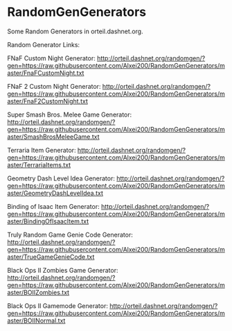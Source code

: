 # RandomGenGenerators
Some Random Generators in orteil.dashnet.org.

Random Generator Links:

FNaF Custom Night Generator:
http://orteil.dashnet.org/randomgen/?gen=https://raw.githubusercontent.com/Alxei200/RandomGenGenerators/master/FnaFCustomNight.txt

FNaF 2 Custom Night Generator:
http://orteil.dashnet.org/randomgen/?gen=https://raw.githubusercontent.com/Alxei200/RandomGenGenerators/master/FnaF2CustomNight.txt

Super Smash Bros. Melee Game Generator:
http://orteil.dashnet.org/randomgen/?gen=https://raw.githubusercontent.com/Alxei200/RandomGenGenerators/master/SmashBrosMeleeGame.txt

Terraria Item Generator:
http://orteil.dashnet.org/randomgen/?gen=https://raw.githubusercontent.com/Alxei200/RandomGenGenerators/master/TerrariaItems.txt

Geometry Dash Level Idea Generator:
http://orteil.dashnet.org/randomgen/?gen=https://raw.githubusercontent.com/Alxei200/RandomGenGenerators/master/GeometryDashLevelIdea.txt

Binding of Isaac Item Generator:
http://orteil.dashnet.org/randomgen/?gen=https://raw.githubusercontent.com/Alxei200/RandomGenGenerators/master/BindingOfIsaacItem.txt

Truly Random Game Genie Code Generator:
http://orteil.dashnet.org/randomgen/?gen=https://raw.githubusercontent.com/Alxei200/RandomGenGenerators/master/TrueGameGenieCode.txt

Black Ops II Zombies Game Generator:
http://orteil.dashnet.org/randomgen/?gen=https://raw.githubusercontent.com/Alxei200/RandomGenGenerators/master/BOIIZombies.txt

Black Ops II Gamemode Generator:
http://orteil.dashnet.org/randomgen/?gen=https://raw.githubusercontent.com/Alxei200/RandomGenGenerators/master/BOIINormal.txt
